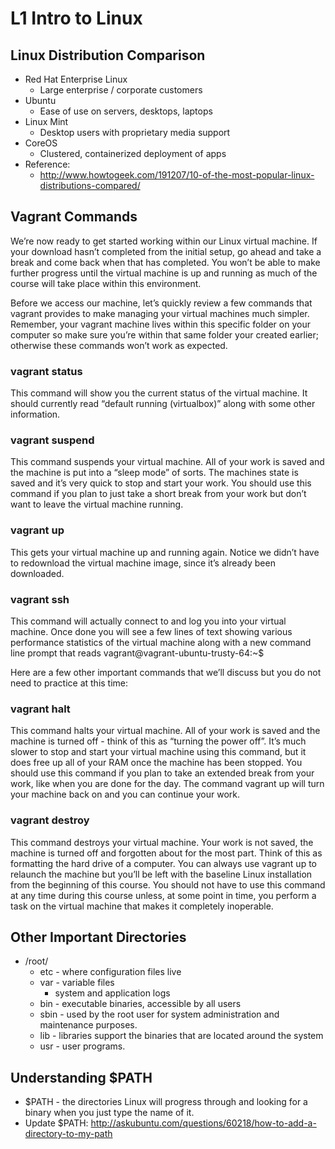 # L1 Intro to Linux
## Linux Distribution Comparison
* Red Hat Enterprise Linux
  * Large enterprise / corporate customers 
* Ubuntu
  * Ease of use on servers, desktops, laptops 
* Linux Mint
  * Desktop users with proprietary media support 
* CoreOS
  * Clustered, containerized deployment of apps
* Reference: 
  * <http://www.howtogeek.com/191207/10-of-the-most-popular-linux-distributions-compared/>

## Vagrant Commands
We’re now ready to get started working within our Linux virtual machine. If your download hasn’t completed from the initial setup, go ahead and take a break and come back when that has completed. You won’t be able to make further progress until the virtual machine is up and running as much of the course will take place within this environment.

Before we access our machine, let’s quickly review a few commands that vagrant provides to make managing your virtual machines much simpler. Remember, your vagrant machine lives within this specific folder on your computer so make sure you’re within that same folder your created earlier; otherwise these commands won’t work as expected.
### vagrant status
This command will show you the current status of the virtual machine. It should currently read “default running (virtualbox)” along with some other information.
### vagrant suspend
This command suspends your virtual machine. All of your work is saved and the machine is put into a “sleep mode” of sorts. The machines state is saved and it’s very quick to stop and start your work. You should use this command if you plan to just take a short break from your work but don’t want to leave the virtual machine running.
### vagrant up
This gets your virtual machine up and running again. Notice we didn’t have to redownload the virtual machine image, since it’s already been downloaded.
### vagrant ssh
This command will actually connect to and log you into your virtual machine. Once done you will see a few lines of text showing various performance statistics of the virtual machine along with a new command line prompt that reads vagrant@vagrant-ubuntu-trusty-64:~$

Here are a few other important commands that we’ll discuss but you do not need to practice at this time:
### vagrant halt
This command halts your virtual machine. All of your work is saved and the machine is turned off - think of this as “turning the power off”. It’s much slower to stop and start your virtual machine using this command, but it does free up all of your RAM once the machine has been stopped. You should use this command if you plan to take an extended break from your work, like when you are done for the day. The command vagrant up will turn your machine back on and you can continue your work.
### vagrant destroy
This command destroys your virtual machine. Your work is not saved, the machine is turned off and forgotten about for the most part. Think of this as formatting the hard drive of a computer. You can always use vagrant up to relaunch the machine but you’ll be left with the baseline Linux installation from the beginning of this course. You should not have to use this command at any time during this course unless, at some point in time, you perform a task on the virtual machine that makes it completely inoperable.

## Other Important Directories
* /root/
  * etc - where configuration files live
  * var - variable files
    * system and application logs
  * bin - executable binaries, accessible by all users
  * sbin - used by the root user for system administration and maintenance purposes.
  * lib - libraries support the binaries that are located around the system
  * usr - user programs.
  
## Understanding $PATH
* $PATH - the directories Linux will progress through and looking for a binary when you just type the name of it.
* Update $PATH: <http://askubuntu.com/questions/60218/how-to-add-a-directory-to-my-path>
  
  
    
